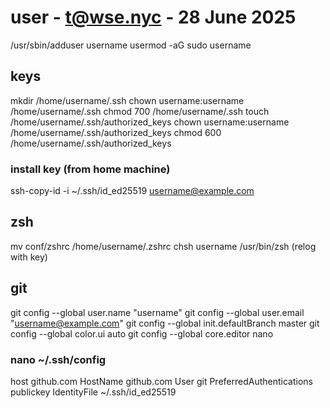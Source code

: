 # user - t@wse.nyc - 28 June 2025

/usr/sbin/adduser username
usermod -aG sudo username

## keys

mkdir /home/username/.ssh
chown username:username /home/username/.ssh
chmod 700 /home/username/.ssh
touch /home/username/.ssh/authorized_keys
chown username:username /home/username/.ssh/authorized_keys
chmod 600 /home/username/.ssh/authorized_keys

### install key (from home machine)

ssh-copy-id -i ~/.ssh/id_ed25519 username@example.com

## zsh

mv conf/zshrc /home/username/.zshrc
chsh username /usr/bin/zsh
(relog with key)

## git

git config --global user.name "username"
git config --global user.email "username@example.com"
git config --global init.defaultBranch master
git config --global color.ui auto
git config --global core.editor nano

### nano ~/.ssh/config

host github.com
    HostName github.com
    User git
    PreferredAuthentications publickey
    IdentityFile ~/.ssh/id_ed25519

